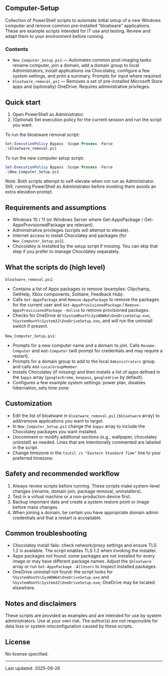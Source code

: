 ## Computer-Setup

Collection of PowerShell scripts to automate initial setup of a new Windows computer and remove common pre-installed "bloatware" applications. These are example scripts intended for IT use and testing. Review and adapt them to your environment before running.

### Contents

- `New_Computer_Setup.ps1` — Automates common post-imaging tasks: rename computer, join a domain, add a domain group to local Administrators, install applications via Chocolatey, configure a few system settings, and print a summary. Prompts for input where required.
- `bloatware_removal.ps1` — Removes a set of pre-installed Microsoft Store apps and (optionally) OneDrive. Requires administrative privileges.

## Quick start

1. Open PowerShell as Administrator.
2. (Optional) Set execution policy for the current session and run the script you want.

To run the bloatware removal script:

```powershell
Set-ExecutionPolicy Bypass -Scope Process -Force
.\bloatware_removal.ps1
```

To run the new computer setup script:

```powershell
Set-ExecutionPolicy Bypass -Scope Process -Force
.\New_Computer_Setup.ps1
```

Note: Both scripts attempt to self-elevate when not run as Administrator. Still, running PowerShell as Administrator before invoking them avoids an extra elevation prompt.

## Requirements and assumptions

- Windows 10 / 11 (or Windows Server where Get-AppxPackage / Get-AppxProvisionedPackage are relevant).
- Administrative privileges (scripts will attempt to elevate).
- Internet access to install Chocolatey and packages (for `New_Computer_Setup.ps1`).
- Chocolatey is installed by the setup script if missing. You can skip that step if you prefer to manage Chocolatey separately.

## What the scripts do (high level)

`bloatware_removal.ps1`:
- Contains a list of Appx packages to remove (examples: Clipchamp, GetHelp, Xbox components, Solitaire, Feedback Hub).
- Calls `Get-AppxPackage` and `Remove-AppxPackage` to remove the packages for the current user and `Get-AppxProvisionedPackage` / `Remove-AppxProvisionedPackage -Online` to remove provisioned packages.
- Checks for OneDrive at `%SystemRoot%\SysWOW64\OneDriveSetup.exe`, `%SystemRoot%\System32\OneDriveSetup.exe`, and will run the uninstall switch if present.

`New_Computer_Setup.ps1`:
- Prompts for a new computer name and a domain to join. Calls `Rename-Computer` and `Add-Computer` (will prompt for credentials and may require a restart).
- Prompts for a domain group to add to the local `Administrators` group and calls `Add-LocalGroupMember`.
- Installs Chocolatey (if missing) and then installs a list of apps defined in the `$apps` array (`googlechrome`, `keepass`, `googledrive` by default).
- Configures a few example system settings: power plan, disables hibernation, sets time zone.

## Customization

- Edit the list of bloatware in `bloatware_removal.ps1` (`$bloatware` array) to add/remove applications you want to target.
- In `New_Computer_Setup.ps1` change the `$apps` array to include the Chocolatey packages you want installed.
- Uncomment or modify additional sections (e.g., wallpaper, chocolatey uninstall) as needed. Lines that are intentionally commented are labeled in the script.
- Change timezone in the `tzutil /s "Eastern Standard Time"` line to your preferred timezone.

## Safety and recommended workflow

1. Always review scripts before running. These scripts make system-level changes (rename, domain join, package removal, uninstallers).
2. Test in a virtual machine or a non-production device first.
3. Backup important data and create a system restore point or image before mass changes.
4. When joining a domain, be certain you have appropriate domain admin credentials and that a restart is acceptable.

## Common troubleshooting

- Chocolatey install fails: check network/proxy settings and ensure TLS 1.2 is available. The script enables TLS 1.2 when invoking the installer.
- Appx packages not found: some packages are not installed for every image or may have different package names. Adjust the `$bloatware` array or run `Get-AppxPackage -AllUsers` to inspect installed packages.
- OneDrive uninstall not found: the script looks for `%SystemRoot%\SysWOW64\OneDriveSetup.exe` and `%SystemRoot%\System32\OneDriveSetup.exe`; OneDrive may be located elsewhere.

## Notes and disclaimers

These scripts are provided as examples and are intended for use by system administrators. Use at your own risk. The author(s) are not responsible for data loss or system misconfiguration caused by these scripts.

## License

No license specified.

---

<!--
Last updated: Automatically updated on save using a pre-commit or save hook.
Do not edit this line manually.
-->
Last updated: <!--LAST_UPDATED-->2025-09-26<!--/LAST_UPDATED-->
